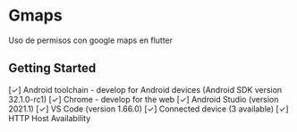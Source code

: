 # Gmaps

Uso de permisos con google maps en flutter

## Getting Started

[✓] Android toolchain - develop for Android devices (Android SDK version 32.1.0-rc1)
[✓] Chrome - develop for the web
[✓] Android Studio (version 2021.1)
[✓] VS Code (version 1.66.0)
[✓] Connected device (3 available)
[✓] HTTP Host Availability
